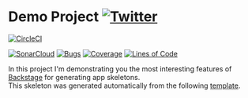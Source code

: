 #  Demo Project [![Twitter](https://img.shields.io/twitter/follow/piotr_minkowski.svg?style=social&logo=twitter&label=Follow%20Me)](https://twitter.com/piotr_minkowski)

[![CircleCI](https://circleci.com/gh/poc-backstage-sq/sample-spring-boot-app-k8s.svg?style=svg)](https://circleci.com/gh/poc-backstage-sq/sample-spring-boot-app-k8s)

[![SonarCloud](https://sonarcloud.io/images/project_badges/sonarcloud-black.svg)](https://sonarcloud.io/dashboard?id=poc-backstage-sq_sample-spring-boot-app-k8s)
[![Bugs](https://sonarcloud.io/api/project_badges/measure?project=poc-backstage-sq_sample-spring-boot-app-k8s&metric=bugs)](https://sonarcloud.io/dashboard?id=poc-backstage-sq_sample-spring-boot-app-k8s)
[![Coverage](https://sonarcloud.io/api/project_badges/measure?project=poc-backstage-sq_sample-spring-boot-app-k8s&metric=coverage)](https://sonarcloud.io/dashboard?id=poc-backstage-sq_sample-spring-boot-app-k8s)
[![Lines of Code](https://sonarcloud.io/api/project_badges/measure?project=poc-backstage-sq_sample-spring-boot-app-k8s&metric=ncloc)](https://sonarcloud.io/dashboard?id=poc-backstage-sq_sample-spring-boot-app-k8s)

In this project I'm demonstrating you the most interesting features of [Backstage](https://backstage.io/) for generating app skeletons. \
This skeleton was generated automatically from the following [template](https://github.com/piomin/backstage-templates/blob/master/templates/spring-boot-basic/template.yaml).